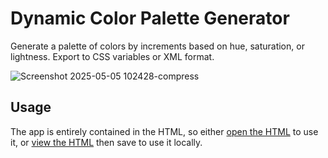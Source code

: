 # Dynamic Color Palette Generator

Generate a palette of colors by increments based on hue, saturation, or lightness. Export to CSS variables or XML format.

![Screenshot 2025-05-05 102428-compress](https://github.com/user-attachments/assets/2e886ae4-0d25-4c3a-8b34-d8582fddc322)

## Usage

The app is entirely contained in the HTML, so either [open the HTML](https://rawcdn.githack.com/dcog989/GOAT-Palette-Generator/39ed881cf69b76e43e2ac6c5db74e5129315fc75/GOAT%20Palette%20Generator.html) to use it, or [view the HTML](https://github.com/dcog989/Dynamic-Color-Palette-Generator/raw/refs/heads/main/Dynamic%20Color%20Palette%20Generator.html) then save to use it locally.


